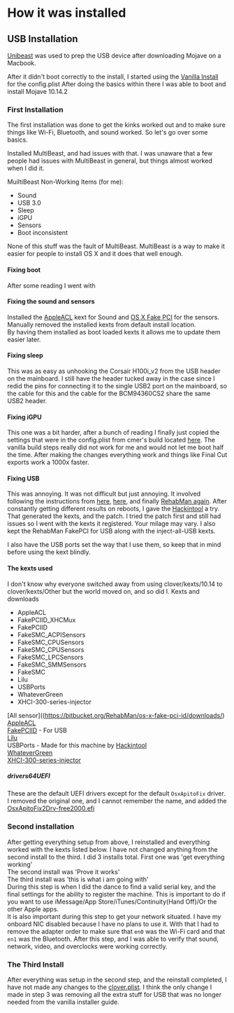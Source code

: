 # How it was installed

## USB Installation
[Unibeast](https://www.tonymacx86.com/threads/unibeast-install-macos-mojave-on-any-supported-intel-based-pc.259381/#create_unibeast) was used to prep the USB device after downloading Mojave on a Macbook.

After it didn't boot correctly to the install, I started using the [Vanilla Install](https://hackintosh.gitbook.io/-r-hackintosh-vanilla-desktop-guide/config.plist-per-hardware/coffee-lake) for the config.plist
After doing the basics within there I was able to boot and install Mojave 10.14.2


### First Installation
The first installation was done to get the kinks worked out and to make sure things like Wi-Fi, Bluetooth, and sound worked.
So let's go over some basics.

Installed MultiBeast, and had issues with that. I was unaware that a few people had issues with MultiBeast in general, but things almost worked when I did it.

MuiltiBeast Non-Working Items (for me):<br>
* Sound
* USB 3.0
* Sleep
* iGPU
* Sensors
* Boot inconsistent  

None of this stuff was the fault of MultiBeast. MultiBeast is a way to make it easier for people to install OS X and it does that well enough.

#### Fixing boot
After some reading I went with

#### Fixing the sound and sensors
Installed the [AppleACL](https://github.com/acidanthera/AppleALC/releases) kext for Sound and [OS X Fake PCI](https://bitbucket.org/RehabMan/os-x-fake-pci-id/downloads/) for the sensors.
Manually removed the installed kexts from default install location. <br>
By having them installed as boot loaded kexts it allows me to update them easier later.

#### Fixing sleep
This was as easy as unhooking the Corsair H100i_v2 from the USB header on the mainboard. I still have the header tucked away in the case since I redid the pins for connecting it to the single USB2 port on the mainboard, so the cable for this and the cable for the BCM94360CS2 share the same USB2 header.

#### Fixing iGPU
This one was a bit harder, after a bunch of reading I finally just copied the settings that were in the config.plist from cmer's build located [here](https://github.com/cmer/gigabyte-z390-aorus-master-hackintosh). The vanilla build steps really did not work for me and would not let me boot half the time. After making the changes everything work and things like Final Cut exports work a 1000x faster.

#### Fixing USB
This was annoying. It was not difficult but just annoying. It involved following the instructions from [here](https://hackintosher.com/forums/thread/list-of-hackintosh-usb-port-limit-patches-10-14-updated.467/), [here](https://www.tonymacx86.com/threads/macos-10-14-3-supplemental-update.271209/), and finally [RehabMan again](https://bitbucket.org/RehabMan/os-x-usb-inject-all/overview). After constantly getting different results on reboots, I gave the [Hackintool](https://www.insanelymac.com/forum/topic/335018-hackintool-v204/) a try. That generated the kexts, and the patch. I tried the patch first and still had issues so I went with the kexts it registered. Your milage may vary. I also kept the RehabMan FakePCI for USB along with the inject-all-USB kexts.

I also have the USB ports set the way that I use them, so keep that in mind before using the kext blindly.

####  The kexts used
I don't know why everyone switched away from using clover/kexts/10.14 to clover/kexts/Other but the world moved on, and so did I.
Kexts and downloads

* AppleACL
* FakePCIID_XHCMux
* FakePCIID
* FakeSMC_ACPISensors
* FakeSMC_CPUSensors
* FakeSMC_CPUSensors
* FakeSMC_LPCSensors
* FakeSMC_SMMSensors
* FakeSMC
* Lilu
* USBPorts
* WhateverGreen
* XHCI-300-series-injector

[All sensor]((https://bitbucket.org/RehabMan/os-x-fake-pci-id/downloads/) <br>
[AppleACL](https://github.com/acidanthera/AppleALC/releases) <br>
[FakePCIID](https://bitbucket.org/RehabMan/os-x-fake-pci-id) - For USB <br>
[Lilu](https://github.com/acidanthera/Lilu/releases) <br>
USBPorts - Made for this machine by [Hackintool](https://www.insanelymac.com/forum/topic/335018-hackintool-v204/) <br>
[WhateverGreen](https://github.com/acidanthera/WhateverGreen)<br>
[XHCI-300-series-injector](https://bitbucket.org/RehabMan/os-x-usb-inject-all) <br>

##### drivers64UEFI
These are the default UEFI drivers except for the default `OsxApitoFix` driver. I removed the original one, and I cannot remember the name, and added the [OsxApitoFix2Drv-free2000.efi](https://nickwoodhams.com/x99-hackintosh-osxaptiofixdrv-allocaterelocblock-error-update/) <br>


### Second installation
After getting everything setup from above, I reinstalled and everything worked with the kexts listed below. I have not changed anything from the second install to the third.
I did 3 installs total. First one was 'get everything working' <br>
The second install was 'Prove it works' <br>
The third install was 'this is what i am going with'<br>
During this step is when I did the dance to find a valid serial key, and the final settings for the ability to register the machine. This is important to do if you want to use iMessage/App Store/iTunes/Continuity(Hand Off)/Or the other Apple apps. <br>
It is also important during this step to get your network situated. I have my onboard NIC disabled because I have no plans to use it. With that I had to remove the adapter order to make sure that `en0` was the Wi-Fi card and that `en1` was the Bluetooth. After this step, and I was able to verify that sound, network, video, and overclocks were working correctly.


### The Third Install
After everything was setup in the second step, and the reinstall completed, I have not made any changes to the [clover.plist](Clover_config.plist.md).
I think the only change I made in step 3 was removing all the extra stuff for USB that was no longer needed from the vanilla installer guide. 
